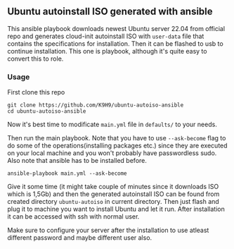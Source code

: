 ## Ubuntu autoinstall ISO generated with ansible
This ansible playbook downloads newest Ubuntu server 22.04 from official repo and generates cloud-init autoinstall ISO with ```user-data``` file that contains the specifications for installation. Then it can be flashed to usb to continue installation.
This one is playbook, although it's quite easy to convert this to role.

### Usage
First clone this repo

```
git clone https://github.com/K9H9/ubuntu-autoiso-ansible
cd ubuntu-autoiso-ansible
```
Now it's best time to modificate ```main.yml``` file in ```defaults/``` to your needs.

Then run the main playbook. Note that you have to use ```--ask-become``` flag to do some of the operations(installing packages etc.) since they are executed on your local machine and you won't probably have passwordless sudo. Also note that ansible has to be installed before. 

```
ansible-playbook main.yml --ask-become
```
Give it some time (it might take couple of minutes since it downloads ISO which is 1,5Gb) and then the generated autoinstall ISO can be found from created directory ```ubuntu-autoiso``` in current directory. Then just flash and plug it to machine you want to install Ubuntu and let it run. After installation it can be accessed with ssh with normal user.

Make sure to configure your server after the installation to use atleast different password and maybe different user also. 
